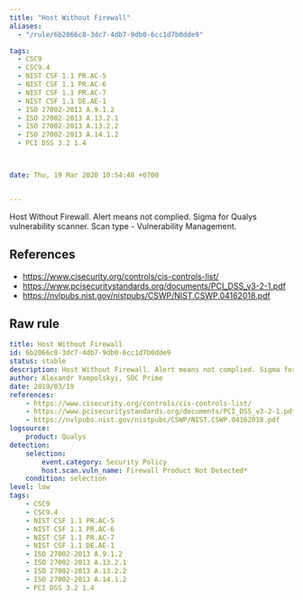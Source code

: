 ```yaml
---
title: "Host Without Firewall"
aliases:
  - "/rule/6b2066c8-3dc7-4db7-9db0-6cc1d7b0dde9"

tags:
  - CSC9
  - CSC9.4
  - NIST CSF 1.1 PR.AC-5
  - NIST CSF 1.1 PR.AC-6
  - NIST CSF 1.1 PR.AC-7
  - NIST CSF 1.1 DE.AE-1
  - ISO 27002-2013 A.9.1.2
  - ISO 27002-2013 A.13.2.1
  - ISO 27002-2013 A.13.2.2
  - ISO 27002-2013 A.14.1.2
  - PCI DSS 3.2 1.4



date: Thu, 19 Mar 2020 10:54:48 +0700


---
```


Host Without Firewall. Alert means not complied. Sigma for Qualys vulnerability scanner. Scan type - Vulnerability Management.

<!--more-->




## References

* https://www.cisecurity.org/controls/cis-controls-list/
* https://www.pcisecuritystandards.org/documents/PCI_DSS_v3-2-1.pdf
* https://nvlpubs.nist.gov/nistpubs/CSWP/NIST.CSWP.04162018.pdf


## Raw rule
```yaml
title: Host Without Firewall
id: 6b2066c8-3dc7-4db7-9db0-6cc1d7b0dde9
status: stable
description: Host Without Firewall. Alert means not complied. Sigma for Qualys vulnerability scanner. Scan type - Vulnerability Management.
author: Alexandr Yampolskyi, SOC Prime
date: 2019/03/19
references:
    - https://www.cisecurity.org/controls/cis-controls-list/
    - https://www.pcisecuritystandards.org/documents/PCI_DSS_v3-2-1.pdf
    - https://nvlpubs.nist.gov/nistpubs/CSWP/NIST.CSWP.04162018.pdf
logsource:
    product: Qualys
detection:
    selection:
        event.category: Security Policy
        host.scan.vuln_name: Firewall Product Not Detected*
    condition: selection
level: low
tags:
    - CSC9
    - CSC9.4
    - NIST CSF 1.1 PR.AC-5
    - NIST CSF 1.1 PR.AC-6
    - NIST CSF 1.1 PR.AC-7
    - NIST CSF 1.1 DE.AE-1
    - ISO 27002-2013 A.9.1.2
    - ISO 27002-2013 A.13.2.1
    - ISO 27002-2013 A.13.2.2
    - ISO 27002-2013 A.14.1.2
    - PCI DSS 3.2 1.4

```
